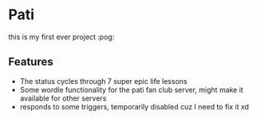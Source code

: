 # Pati

this is my first ever project :pog:

## Features

- The status cycles through 7 super epic life lessons
- Some wordle functionality for the pati fan club server, might make it available for other servers
- responds to some triggers, temporarily disabled cuz I need to fix it xd
